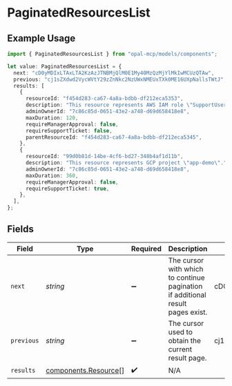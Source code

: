 # PaginatedResourcesList

## Example Usage

```typescript
import { PaginatedResourcesList } from "opal-mcp/models/components";

let value: PaginatedResourcesList = {
  next: "cD0yMDIxLTAxLTA2KzAzJTNBMjQlM0E1My40MzQzMjYlMkIwMCUzQTAw",
  previous: "cj1sZXdwd2VycWVtY29zZnNkc2NzUWxNMEUxTXk0ME16UXpNallsTWtJ",
  results: [
    {
      resourceId: "f454d283-ca67-4a8a-bdbb-df212eca5353",
      description: "This resource represents AWS IAM role \"SupportUser\".",
      adminOwnerId: "7c86c85d-0651-43e2-a748-d69d658418e8",
      maxDuration: 120,
      requireManagerApproval: false,
      requireSupportTicket: false,
      parentResourceId: "f454d283-ca67-4a8a-bdbb-df212eca5345",
    },
    {
      resourceId: "99d0b81d-14be-4cf6-bd27-348b4af1d11b",
      description: "This resource represents GCP project \"app-demo\".",
      adminOwnerId: "7c86c85d-0651-43e2-a748-d69d658418e8",
      maxDuration: 360,
      requireManagerApproval: false,
      requireSupportTicket: true,
    },
  ],
};
```

## Fields

| Field                                                                          | Type                                                                           | Required                                                                       | Description                                                                    | Example                                                                        |
| ------------------------------------------------------------------------------ | ------------------------------------------------------------------------------ | ------------------------------------------------------------------------------ | ------------------------------------------------------------------------------ | ------------------------------------------------------------------------------ |
| `next`                                                                         | *string*                                                                       | :heavy_minus_sign:                                                             | The cursor with which to continue pagination if additional result pages exist. | cD0yMDIxLTAxLTA2KzAzJTNBMjQlM0E1My40MzQzMjYlMkIwMCUzQTAw                       |
| `previous`                                                                     | *string*                                                                       | :heavy_minus_sign:                                                             | The cursor used to obtain the current result page.                             | cj1sZXdwd2VycWVtY29zZnNkc2NzUWxNMEUxTXk0ME16UXpNallsTWtJ                       |
| `results`                                                                      | [components.Resource](../../models/components/resource.md)[]                   | :heavy_check_mark:                                                             | N/A                                                                            |                                                                                |